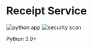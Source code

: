 # Receipt Service

![python app](https://github.com/Klice/receipt_service/actions/workflows/python-app.yml/badge.svg)
![security scan](https://github.com/Klice/receipt_service/actions/workflows/codeql-analysis.yml/badge.svg)

Python 3.9+